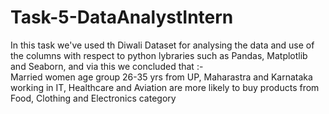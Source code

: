 # Task-5-DataAnalystIntern
In this task we've used th Diwali Dataset for analysing the data and use of the columns with respect to python lybraries such as Pandas, Matplotlib and Seaborn, and via this we concluded that :-\
Married women age group 26-35 yrs from UP, Maharastra and Karnataka working in IT, Healthcare and Aviation are more likely to buy products from Food, Clothing and Electronics category

